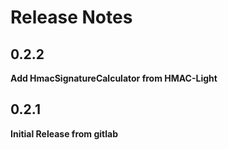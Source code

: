 # Release Notes

## 0.2.2
**Add HmacSignatureCalculator from HMAC-Light**

## 0.2.1
**Initial Release from gitlab**
